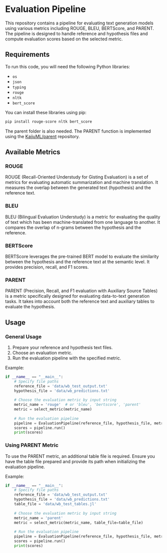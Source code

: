 
# Evaluation Pipeline

This repository contains a pipeline for evaluating text generation models using various metrics including ROUGE, BLEU, BERTScore, and PARENT. The pipeline is designed to handle reference and hypothesis files and compute evaluation scores based on the selected metric.

## Requirements

To run this code, you will need the following Python libraries:
- `os`
- `json`
- `typing`
- `rouge`
- `nltk`
- `bert_score`

You can install these libraries using pip:
```sh
pip install rouge-score nltk bert_score
```

The parent folder is also needed. The PARENT function is implemented using the [KaijuML/parent](https://github.com/KaijuML/parent) repository.


## Available Metrics

### ROUGE
ROUGE (Recall-Oriented Understudy for Gisting Evaluation) is a set of metrics for evaluating automatic summarization and machine translation. It measures the overlap between the generated text (hypothesis) and the reference text.

### BLEU
BLEU (Bilingual Evaluation Understudy) is a metric for evaluating the quality of text which has been machine-translated from one language to another. It compares the overlap of n-grams between the hypothesis and the reference.

### BERTScore
BERTScore leverages the pre-trained BERT model to evaluate the similarity between the hypothesis and the reference text at the semantic level. It provides precision, recall, and F1 scores.

### PARENT
PARENT (Precision, Recall, and F1 evaluation with Auxiliary Source Tables) is a metric specifically designed for evaluating data-to-text generation tasks. It takes into account both the reference text and auxiliary tables to evaluate the hypothesis.

## Usage

### General Usage

1. Prepare your reference and hypothesis text files.
2. Choose an evaluation metric.
3. Run the evaluation pipeline with the specified metric.

Example:
```python
if __name__ == "__main__":
    # Specify file paths
    reference_file = 'data/wb_test_output.txt'
    hypothesis_file = 'data/wb_predictions.txt'
    
    # Choose the evaluation metric by input string
    metric_name = 'rouge'  # or 'bleu', 'bertscore', 'parent'
    metric = select_metric(metric_name)
    
    # Run the evaluation pipeline
    pipeline = EvaluationPipeline(reference_file, hypothesis_file, metric)
    scores = pipeline.run()
    print(scores)
```

### Using PARENT Metric

To use the PARENT metric, an additional table file is required. Ensure you have the table file prepared and provide its path when initializing the evaluation pipeline.

Example:
```python
if __name__ == "__main__":
    # Specify file paths
    reference_file = 'data/wb_test_output.txt'
    hypothesis_file = 'data/wb_predictions.txt'
    table_file = 'data/wb_test_tables.jl'
    
    # Choose the evaluation metric by input string
    metric_name = 'parent'
    metric = select_metric(metric_name, table_file=table_file)
    
    # Run the evaluation pipeline
    pipeline = EvaluationPipeline(reference_file, hypothesis_file, metric, table_file=table_file)
    scores = pipeline.run()
    print(scores)
```
